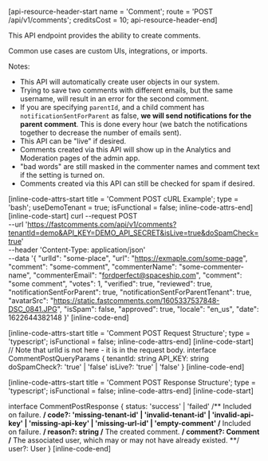 [api-resource-header-start name = 'Comment'; route = 'POST /api/v1/comments'; creditsCost = 10; api-resource-header-end]

This API endpoint provides the ability to create comments.

Common use cases are custom UIs, integrations, or imports.

Notes:

- This API will automatically create user objects in our system.
- Trying to save two comments with different emails, but the same username, will result in an error for the second comment. 
- If you are specifying `parentId`, and a child comment has `notificationSentForParent` as false, **we will send notifications for the parent comment**. This is done every hour (we batch the notifications together to decrease the number of emails sent).
- This API can be "live" if desired.
- Comments created via this API will show up in the Analytics and Moderation pages of the admin app.
- "bad words" are still masked in the commenter names and comment text if the setting is turned on.
- Comments created via this API can still be checked for spam if desired.

[inline-code-attrs-start title = 'Comment POST cURL Example'; type = 'bash'; useDemoTenant = true; isFunctional = false; inline-code-attrs-end]
[inline-code-start]
curl --request POST \
  --url 'https://fastcomments.com/api/v1/comments?tenantId=demo&API_KEY=DEMO_API_SECRET&isLive=true&doSpamCheck=true' \
  --header 'Content-Type: application/json' \
  --data '{
	"urlId": "some-place",
	"url": "https://exmaple.com/some-page",
	"comment": "some-comment",
	"commenterName": "some-commenter-name",
	"commenterEmail": "fordperfect@spaceship.com",
	"comment": "some comment",
	"votes": 1,
	"verified": true,
	"reviewed": true,
	"notificationSentForParent": true,
	"notificationSentForParentTenant": true,
	"avatarSrc": "https://static.fastcomments.com/1605337537848-DSC_0841.JPG",
	"isSpam": false,
	"approved": true,
	"locale": "en_us",
	"date": 1622644382148
}'
[inline-code-end]

[inline-code-attrs-start title = 'Comment POST Request Structure'; type = 'typescript'; isFunctional = false; inline-code-attrs-end]
[inline-code-start]
// Note that urlId is not here - it is in the request body.
interface CommentPostQueryParams {
    tenantId: string
    API_KEY: string
    doSpamCheck?: 'true' | 'false'
    isLive?: 'true' | 'false'
}
[inline-code-end]

[inline-code-attrs-start title = 'Comment POST Response Structure'; type = 'typescript'; isFunctional = false; inline-code-attrs-end]
[inline-code-start]

interface CommentPostResponse {
    status: 'success' | 'failed'
    /** Included on failure. **/
    code?: 'missing-tenant-id' | 'invalid-tenant-id' | 'invalid-api-key' | 'missing-api-key' | 'missing-url-id' | 'empty-comment'
    /** Included on failure. **/
    reason?: string
    /** The created comment. **/
    comment?: Comment
    /** The associated user, which may or may not have already existed. **/
    user?: User
}
[inline-code-end]
